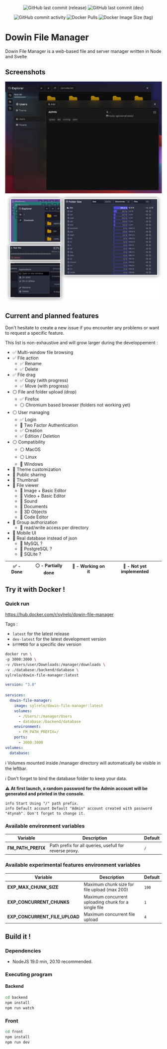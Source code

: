<div align="center">

![GitHub last commit (release)](https://img.shields.io/github/last-commit/Sylrelo/dowin-file-manager/release?label=last%20release%20commit&style=for-the-badge)
![GitHub last commit (dev)](https://img.shields.io/github/last-commit/Sylrelo/dowin-file-manager/dev?label=last%20dev%20commit&style=for-the-badge)

</div>

<div align="center">

![GitHub commit activity](https://img.shields.io/github/commit-activity/m/Sylrelo/dowin-file-manager)
![Docker Pulls](https://img.shields.io/docker/pulls/sylrelo/dowin-file-manager)
![Docker Image Size (tag)](https://img.shields.io/docker/image-size/sylrelo/dowin-file-manager/latest)

</div>

# Dowin File Manager

Dowin File Manager is a web-based file and server manager written in Node and Svelte

## Screenshots

![screenshot](_git-resources/screen.png)
![screenshot](_git-resources/screen-2.png)

## Current and planned features

Don't hesitate to create a new issue if you encounter any problems or want to request a specific feature.

This list is non-exhaustive and will grow larger during the developpement :

- ✅ Multi-window file browsing
- ✅ File action
  - ✅ Rename
  - ✅ Delete
- ✅ File drag
  - ✅ Copy (with progress)
  - ✅ Move (with progress)
- ⚪ File and folder upload (drop)
  - ✅ Firefox
  - ⚪ Chromium based browser (folders not working yet)
- ⚪ User managing
  - ✅ Login
  - 🔴 Two Factor Authentication
  - ✅ Creation
  - ✅ Edition / Deletion
- ⚪ Compatibility
  - ⚪ MacOS
  - ⚪ Linux
  - 🔴 Windows
- 🔴 Theme customization
- 🔴 Public sharing
- 🔴 Thumbnail
- 🔴 File viewer
  - 🔴 Image + Basic Editor
  - 🔴 Video + Basic Editor
  - 🔴 Sound
  - 🔴 Documents
  - 🔴 3D Objects
  - 🔴 Code Editor
- 🔴 Group authorization
  - 🔴 read/write access per directory
- 🔴 Mobile UI
- 🔴 Real database instead of json
  - 🔴 MySQL ?
  - 🔴 PostgreSQL ?
  - 🔴 SQLite ?

| ✅ - Done | ⚪ - Partially done | 🔵 - Working on it | 🔴 - Not yet implemented |
| --------- | ------------------- | ------------------ | ------------------------ |

## Try it with Docker !

### Quick run

https://hub.docker.com/r/sylrelo/dowin-file-manager

Tags :

- `latest` for the latest release
- `dev-latest` for the latest development version
- `bYYMMDD` for a specific dev version

```bash
docker run \
-p 3000:3000 \
-v /Users/user/Downloads:/manager/downloads \
-v ./database:/backend/database \
sylrelo/dowin-file-manager:latest
```

```yml
version: "3.0"

services:
  dowin-file-manager:
    image: sylrelo/dowin-file-manager:latest
    volumes:
      - /Users/:/manager/Users
      - database:/backend/database
    environment:
      - FM_PATH_PREFIX=/
    ports:
      - 3000:3000
volumes:
  database:
```

ℹ️ Volumes mounted inside /manager directory will automatically be visible in the leftbar.

ℹ️ Don't forget to bind the database folder to keep your data.

**⚠️ At first launch, a random password for the Admin account will be generated and printed in the console.**

```
info Start Using "/" path prefix.
info Default account Default "Admin" account created with password "4tynah". Don't forget to change it.
```

### Available environment variables

| Variable           | Description                                             | Default |
| ------------------ | ------------------------------------------------------- | ------- |
| **FM_PATH_PREFIX** | Path prefix for all queries, usefull for reverse proxy. | `/`     |

### Available experimental features environment variables

| Variable                       | Description                                          | Default |
| ------------------------------ | ---------------------------------------------------- | ------- |
| **EXP_MAX_CHUNK_SIZE**         | Maximum chunk size for file upload (max 200)         | `100`   |
| **EXP_CONCURRENT_CHUNKS**      | Maximum concurrent uploading chunk for a single file | `1`     |
| **EXP_CONCURRENT_FILE_UPLOAD** | Maximum concurrent file upload                       | `4`     |

## Build it !

### Dependencies

- NodeJS 19.0 min, 20.10 recommended.

### Executing program

#### Backend

```sh
cd backend
npm install
npm run watch
```

### Front

```sh
cd front
npm install
npm run dev
```
